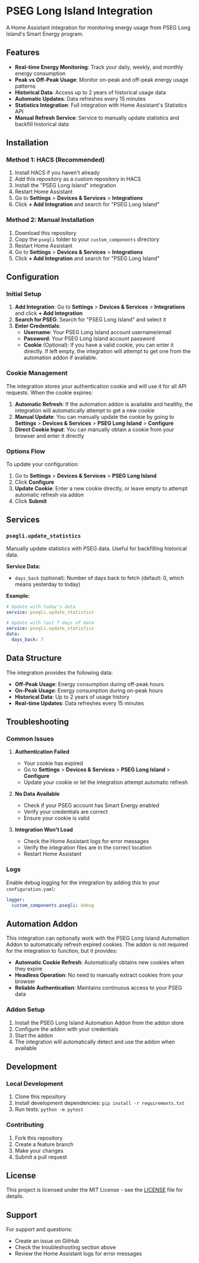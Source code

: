 # PSEG Long Island Integration

A Home Assistant integration for monitoring energy usage from PSEG Long Island's Smart Energy program.

## Features

- **Real-time Energy Monitoring**: Track your daily, weekly, and monthly energy consumption
- **Peak vs Off-Peak Usage**: Monitor on-peak and off-peak energy usage patterns
- **Historical Data**: Access up to 2 years of historical usage data
- **Automatic Updates**: Data refreshes every 15 minutes
- **Statistics Integration**: Full integration with Home Assistant's Statistics API
- **Manual Refresh Service**: Service to manually update statistics and backfill historical data

## Installation

### Method 1: HACS (Recommended)

1. Install HACS if you haven't already
2. Add this repository as a custom repository in HACS
3. Install the "PSEG Long Island" integration
4. Restart Home Assistant
5. Go to **Settings** > **Devices & Services** > **Integrations**
6. Click **+ Add Integration** and search for "PSEG Long Island"

### Method 2: Manual Installation

1. Download this repository
2. Copy the `psegli` folder to your `custom_components` directory
3. Restart Home Assistant
4. Go to **Settings** > **Devices & Services** > **Integrations**
5. Click **+ Add Integration** and search for "PSEG Long Island"

## Configuration

### Initial Setup

1. **Add Integration**: Go to **Settings** > **Devices & Services** > **Integrations** and click **+ Add Integration**
2. **Search for PSEG**: Search for "PSEG Long Island" and select it
3. **Enter Credentials**:
   - **Username**: Your PSEG Long Island account username/email
   - **Password**: Your PSEG Long Island account password
   - **Cookie** (Optional): If you have a valid cookie, you can enter it directly. If left empty, the integration will attempt to get one from the automation addon if available.

### Cookie Management

The integration stores your authentication cookie and will use it for all API requests. When the cookie expires:

1. **Automatic Refresh**: If the automation addon is available and healthy, the integration will automatically attempt to get a new cookie
2. **Manual Update**: You can manually update the cookie by going to **Settings** > **Devices & Services** > **PSEG Long Island** > **Configure**
3. **Direct Cookie Input**: You can manually obtain a cookie from your browser and enter it directly

### Options Flow

To update your configuration:

1. Go to **Settings** > **Devices & Services** > **PSEG Long Island**
2. Click **Configure**
3. **Update Cookie**: Enter a new cookie directly, or leave empty to attempt automatic refresh via addon
4. Click **Submit**

## Services

### `psegli.update_statistics`

Manually update statistics with PSEG data. Useful for backfilling historical data.

**Service Data:**

- `days_back` (optional): Number of days back to fetch (default: 0, which means yesterday to today)

**Example:**

```yaml
# Update with today's data
service: psegli.update_statistics

# Update with last 7 days of data
service: psegli.update_statistics
data:
  days_back: 7
```

## Data Structure

The integration provides the following data:

- **Off-Peak Usage**: Energy consumption during off-peak hours
- **On-Peak Usage**: Energy consumption during on-peak hours
- **Historical Data**: Up to 2 years of usage history
- **Real-time Updates**: Data refreshes every 15 minutes

## Troubleshooting

### Common Issues

1. **Authentication Failed**

   - Your cookie has expired
   - Go to **Settings** > **Devices & Services** > **PSEG Long Island** > **Configure**
   - Update your cookie or let the integration attempt automatic refresh

2. **No Data Available**

   - Check if your PSEG account has Smart Energy enabled
   - Verify your credentials are correct
   - Ensure your cookie is valid

3. **Integration Won't Load**
   - Check the Home Assistant logs for error messages
   - Verify the integration files are in the correct location
   - Restart Home Assistant

### Logs

Enable debug logging for the integration by adding this to your `configuration.yaml`:

```yaml
logger:
  custom_components.psegli: debug
```

## Automation Addon

This integration can optionally work with the PSEG Long Island Automation Addon to automatically refresh expired cookies. The addon is not required for the integration to function, but it provides:

- **Automatic Cookie Refresh**: Automatically obtains new cookies when they expire
- **Headless Operation**: No need to manually extract cookies from your browser
- **Reliable Authentication**: Maintains continuous access to your PSEG data

### Addon Setup

1. Install the PSEG Long Island Automation Addon from the addon store
2. Configure the addon with your credentials
3. Start the addon
4. The integration will automatically detect and use the addon when available

## Development

### Local Development

1. Clone this repository
2. Install development dependencies: `pip install -r requirements.txt`
3. Run tests: `python -m pytest`

### Contributing

1. Fork this repository
2. Create a feature branch
3. Make your changes
4. Submit a pull request

## License

This project is licensed under the MIT License - see the [LICENSE](LICENSE) file for details.

## Support

For support and questions:

- Create an issue on GitHub
- Check the troubleshooting section above
- Review the Home Assistant logs for error messages
